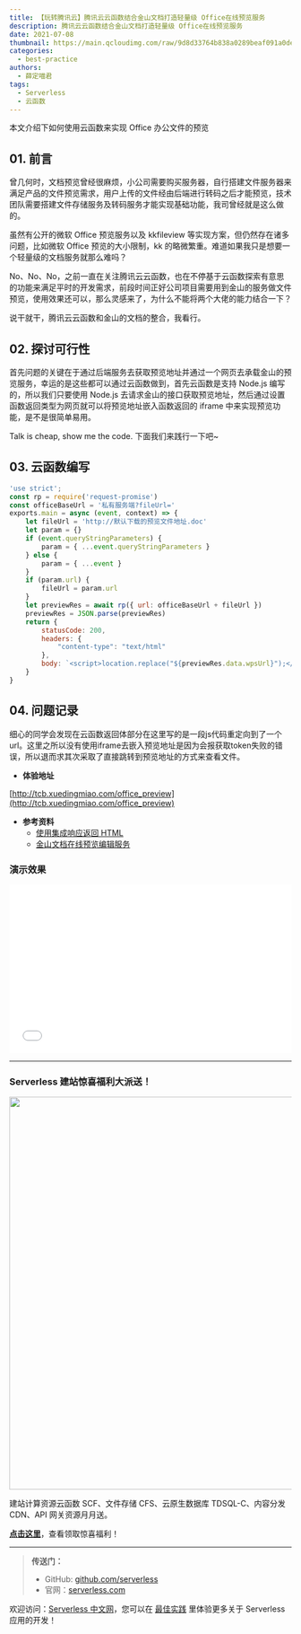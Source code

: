 ```yaml
---
title: 【玩转腾讯云】腾讯云云函数结合金山文档打造轻量级 Office在线预览服务
description: 腾讯云云函数结合金山文档打造轻量级 Office在线预览服务
date: 2021-07-08
thumbnail: https://main.qcloudimg.com/raw/9d8d33764b838a0289beaf091a0dea4f.png
categories:
  - best-practice
authors:
  - 薛定喵君
tags:
  - Serverless
  - 云函数
---
```




本文介绍下如何使用云函数来实现 Office 办公文件的预览


## 01. 前言

曾几何时，文档预览曾经很麻烦，小公司需要购买服务器，自行搭建文件服务器来满足产品的文件预览需求，用户上传的文件经由后端进行转码之后才能预览，技术团队需要搭建文件存储服务及转码服务才能实现基础功能，我司曾经就是这么做的。

虽然有公开的微软 Office 预览服务以及 kkfileview 等实现方案，但仍然存在诸多问题，比如微软 Office 预览的大小限制，kk 的略微繁重。难道如果我只是想要一个轻量级的文档服务就那么难吗？

No、No、No，之前一直在关注腾讯云云函数，也在不停基于云函数探索有意思的功能来满足平时的开发需求，前段时间正好公司项目需要用到金山的服务做文件预览，使用效果还可以，那么灵感来了，为什么不能将两个大佬的能力结合一下？

说干就干，腾讯云云函数和金山的文档的整合，我看行。



## 02. 探讨可行性

首先问题的关键在于通过后端服务去获取预览地址并通过一个网页去承载金山的预览服务，幸运的是这些都可以通过云函数做到，首先云函数是支持 Node.js 编写的，所以我们只要使用 Node.js 去请求金山的接口获取预览地址，然后通过设置函数返回类型为网页就可以将预览地址嵌入函数返回的 iframe 中来实现预览功能，是不是很简单易用。

Talk is cheap, show me the code. 下面我们来践行一下吧~



## 03. 云函数编写

```js
'use strict';
const rp = require('request-promise')
const officeBaseUrl = '私有服务端?fileUrl='
exports.main = async (event, context) => {
    let fileUrl = 'http://默认下载的预览文件地址.doc'
    let param = {}
    if (event.queryStringParameters) {
        param = { ...event.queryStringParameters }
    } else {
        param = { ...event }
    }
    if (param.url) {
        fileUrl = param.url
    }
    let previewRes = await rp({ url: officeBaseUrl + fileUrl })
    previewRes = JSON.parse(previewRes)
    return {
        statusCode: 200,
        headers: {
            "content-type": "text/html"
        },
        body: `<script>location.replace("${previewRes.data.wpsUrl}");</script>`
    }
}
```



## 04. 问题记录

细心的同学会发现在云函数返回体部分在这里写的是一段js代码重定向到了一个url。这里之所以没有使用iframe去嵌入预览地址是因为会报获取token失败的错误，所以退而求其次采取了直接跳转到预览地址的方式来查看文件。

- **体验地址**

[http://tcb.xuedingmiao.com/office_preview](http://tcb.xuedingmiao.com/office_preview)

- **参考资料**
  - [使用集成响应返回 HTML](https://cloud.tencent.com/document/product/876/41776)
  - [金山文档在线预览编辑服务](https://wwo.wps.cn/docs/)



### **演示效果**

<iframe src="//player.bilibili.com/player.html?aid=887398894&bvid=BV1rK4y1N7S2&cid=318824772&page=1" scrolling="no" border="0" frameborder="no" framespacing="0" allowfullscreen="true" width="100%" height="300px"> </iframe>





------



### Serverless 建站惊喜福利大派送！

<img src="https://main.qcloudimg.com/raw/723b9530da0e913c01346c7bfe0d0abc.png" width="700"/>



建站计算资源云函数 SCF、文件存储 CFS、云原生数据库 TDSQL-C、内容分发 CDN、API 网关资源月月送。

[**点击这里**](https://cloud.tencent.com/act/pro/serverless-wordpress?fromSource=gwzcw.4402331.4402331.4402331&utm_medium=cpc&utm_id=gwzcw.4402331.4402331.4402331)，查看领取惊喜福利！



---

> **传送门：**
>
> - GitHub: [github.com/serverless](https://github.com/serverless/serverless/blob/master/README_CN.md)
> - 官网：[serverless.com](https://serverless.com/)



欢迎访问：[Serverless 中文网](https://serverlesscloud.cn/)，您可以在 [最佳实践](https://serverlesscloud.cn/best-practice) 里体验更多关于 Serverless 应用的开发！